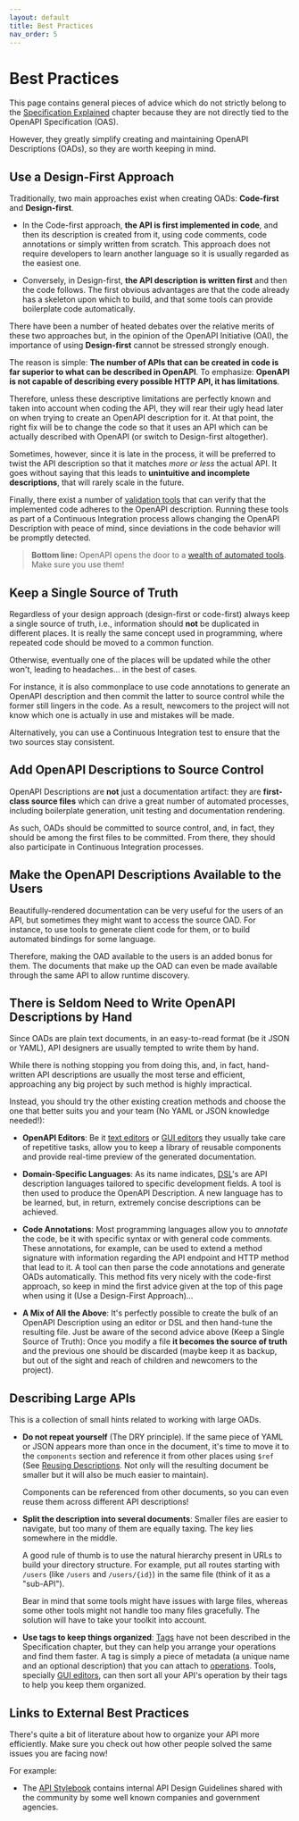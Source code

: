 ```yaml
---
layout: default
title: Best Practices
nav_order: 5
---
```


# Best Practices

This page contains general pieces of advice which do not strictly belong to the [Specification Explained](specification) chapter because they are not directly tied to the OpenAPI Specification (OAS).

However, they greatly simplify creating and maintaining OpenAPI Descriptions (OADs), so they are worth keeping in mind.

## Use a Design-First Approach

Traditionally, two main approaches exist when creating OADs: **Code-first** and **Design-first**.

- In the Code-first approach, **the API is first implemented in code**, and then its description is created from it, using code comments, code annotations or simply written from scratch. This approach does not require developers to learn another language so it is usually regarded as the easiest one.

- Conversely, in Design-first, **the API description is written first** and then the code follows. The first obvious advantages are that the code already has a skeleton upon which to build, and that some tools can provide boilerplate code automatically.

There have been a number of heated debates over the relative merits of these two approaches but, in the opinion of the OpenAPI Initiative (OAI), the importance of using **Design-first** cannot be stressed strongly enough.

The reason is simple: **The number of APIs that can be created in code is far superior to what can be described in OpenAPI**. To emphasize: **OpenAPI is not capable of describing every possible HTTP API, it has limitations**.

Therefore, unless these descriptive limitations are perfectly known and taken into account when coding the API, they will rear their ugly head later on when trying to create an OpenAPI description for it. At that point, the right fix will be to change the code so that it uses an API which can be actually described with OpenAPI (or switch to Design-first altogether).

Sometimes, however, since it is late in the process, it will be preferred to twist the API description so that it matches *more or less* the actual API. It goes without saying that this leads to **unintuitive and incomplete descriptions**, that will rarely scale in the future.

Finally, there exist a number of [validation tools](https://tools.openapis.org/categories/data-validators) that can verify that the implemented code adheres to the OpenAPI description. Running these tools as part of a Continuous Integration process allows changing the OpenAPI Description with peace of mind, since deviations in the code behavior will be promptly detected.

> **Bottom line:**
> OpenAPI opens the door to a [wealth of automated tools](https://tools.openapis.org). Make sure you use them!

## Keep a Single Source of Truth

Regardless of your design approach (design-first or code-first) always keep a single source of truth, i.e., information should **not** be duplicated in different places. It is really the same concept used in programming, where repeated code should be moved to a common function.

Otherwise, eventually one of the places will be updated while the other won't, leading to headaches... in the best of cases.

For instance, it is also commonplace to use code annotations to generate an OpenAPI description and then commit the latter to source control while the former still lingers in the code. As a result, newcomers to the project will not know which one is actually in use and mistakes will be made.

Alternatively, you can use a Continuous Integration test to ensure that the two sources stay consistent.

## Add OpenAPI Descriptions to Source Control

OpenAPI Descriptions are **not** just a documentation artifact: they are **first-class source files** which can drive a great number of automated processes, including boilerplate generation, unit testing and documentation rendering.

As such, OADs should be committed to source control, and, in fact, they should be among the first files to be committed. From there, they should also participate in Continuous Integration processes.

## Make the OpenAPI Descriptions Available to the Users

Beautifully-rendered documentation can be very useful for the users of an API, but sometimes they might want to access the source OAD. For instance, to use tools to generate client code for them, or to build automated bindings for some language.

Therefore, making the OAD available to the users is an added bonus for them. The documents that make up the OAD can even be made available through the same API to allow runtime discovery.

## There is Seldom Need to Write OpenAPI Descriptions by Hand

Since OADs are plain text documents, in an easy-to-read format (be it JSON or YAML), API designers are usually tempted to write them by hand.

While there is nothing stopping you from doing this, and, in fact, hand-written API descriptions are usually the most terse and efficient, approaching any big project by such method is highly impractical.

Instead, you should try the other existing creation methods and choose the one that better suits you and your team (No YAML or JSON knowledge needed!):

- **OpenAPI Editors**: Be it [text editors](https://tools.openapis.org/categories/text-editors) or [GUI editors](https://tools.openapis.org/categories/gui-editors) they usually take care of repetitive tasks, allow you to keep a library of reusable components and provide real-time preview of the generated documentation.

- **Domain-Specific Languages**: As its name indicates, [DSL](https://tools.openapis.org/categories/dsl)'s are API description languages tailored to specific development fields. A tool is then used to produce the OpenAPI Description. A new language has to be learned, but, in return, extremely concise descriptions can be achieved.

- **Code Annotations**: Most programming languages allow you to _annotate_ the code, be it with specific syntax or with general code comments. These annotations, for example, can be used to extend a method signature with information regarding the API endpoint and HTTP method that lead to it. A tool can then parse the code annotations and generate OADs automatically. This method fits very nicely with the code-first approach, so keep in mind the first advice given at the top of this page when using it (Use a Design-First Approach)...

- **A Mix of All the Above**: It's perfectly possible to create the bulk of an OpenAPI Description using an editor or DSL and then hand-tune the resulting file. Just be aware of the second advice above (Keep a Single Source of Truth): Once you modify a file **it becomes the source of truth** and the previous one should be discarded (maybe keep it as backup, but out of the sight and reach of children and newcomers to the project).

## Describing Large APIs

This is a collection of small hints related to working with large OADs.

- **Do not repeat yourself** (The DRY principle). If the same piece of YAML or JSON appears more than once in the document, it's time to move it to the `components` section and reference it from other places using `$ref` (See [Reusing Descriptions](specification/components). Not only will the resulting document be smaller but it will also be much easier to maintain).

  Components can be referenced from other documents, so you can even reuse them across different API descriptions!

- **Split the description into several documents**: Smaller files are easier to navigate, but too many of them are equally taxing. The key lies somewhere in the middle.

  A good rule of thumb is to use the natural hierarchy present in URLs to build your directory structure. For example, put all routes starting with `/users` (like `/users` and `/users/{id}`) in the same file (think of it as a "sub-API").

  Bear in mind that some tools might have issues with large files, whereas some other tools might not handle too many files gracefully. The solution will have to take your toolkit into account.

- **Use tags to keep things organized**: [Tags](https://spec.openapis.org/oas/v3.1.0#oasTags) have not been described in the Specification chapter, but they can help you arrange your operations and find them faster. A tag is simply a piece of metadata (a unique name and an optional description) that you can attach to [operations](specification/paths). Tools, specially [GUI editors](https://tools.openapis.org/categories/gui-editors), can then sort all your API's operation by their tags to help you keep them organized.

## Links to External Best Practices

There's quite a bit of literature about how to organize your API more efficiently. Make sure you check out how other people solved the same issues you are facing now!

For example:

- The [API Stylebook](http://apistylebook.com/design/guidelines/) contains internal API Design Guidelines shared with the community by some well known companies and government agencies.
